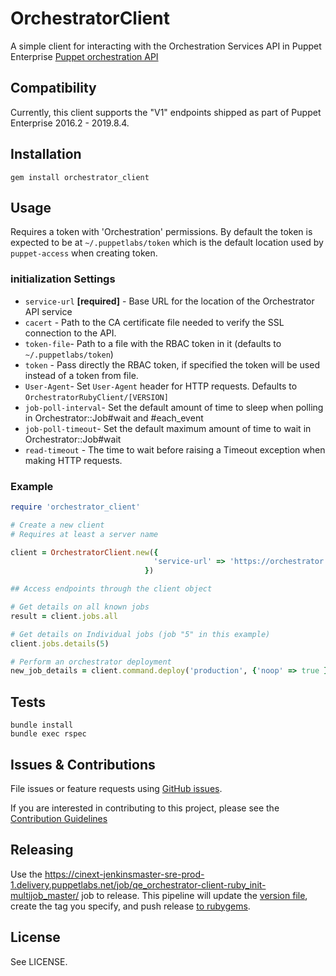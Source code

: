 # OrchestratorClient

A simple client for interacting with the Orchestration Services API in Puppet Enterprise
[Puppet orchestration API](https://docs.puppet.com/pe/latest/api_index.html#puppet-orchestrator-api)

## Compatibility

Currently, this client supports the "V1" endpoints shipped as part of Puppet Enterprise 2016.2 -
2019.8.4.

## Installation

```shell
gem install orchestrator_client
```

## Usage

Requires a token with 'Orchestration' permissions. By default the token is
expected to be at `~/.puppetlabs/token` which is the default location used by
`puppet-access` when creating token.

### initialization Settings

* `service-url` **[required]** - Base URL for the location of the Orchestrator API service
* `cacert` - Path to the CA certificate file needed to verify the SSL connection to the API.
* `token-file`- Path to a file with the RBAC token in it (defaults to `~/.puppetlabs/token`)
* `token` - Pass directly the RBAC token, if specified the token will be used instead of a token from file.
* `User-Agent`- Set `User-Agent` header for HTTP requests. Defaults to `OrchestratorRubyClient/[VERSION]`
* `job-poll-interval`- Set the default amount of time to sleep when polling in Orchestrator::Job#wait and #each\_event
* `job-poll-timeout`- Set the default maximum amount of time to wait in Orchestrator::Job#wait
* `read-timeout` - The time to wait before raising a Timeout exception when making HTTP requests.

### Example

```ruby
require 'orchestrator_client'

# Create a new client
# Requires at least a server name

client = OrchestratorClient.new({
                                'service-url' => 'https://orchestrator.example.lan:8143/orchestrator/v1',
                              })

## Access endpoints through the client object

# Get details on all known jobs
result = client.jobs.all

# Get details on Individual jobs (job "5" in this example)
client.jobs.details(5)

# Perform an orchestrator deployment
new_job_details = client.command.deploy('production', {'noop' => true })
```

## Tests

```shell
bundle install
bundle exec rspec
```

## Issues & Contributions

File issues or feature requests using [GitHub
issues](https://github.com/puppetlabs/orchestrator_api-ruby/issues).

If you are interested in contributing to this project, please see the
[Contribution Guidelines](CONTRIBUTING.md)

## Releasing

Use the
https://cinext-jenkinsmaster-sre-prod-1.delivery.puppetlabs.net/job/qe_orchestrator-client-ruby_init-multijob_master/
job to release. This pipeline will update the [version file](lib/orchestrator_client/version.rb),
create the tag you specify, and push release [to
rubygems](https://rubygems.org/gems/orchestrator_client).

## License

See LICENSE.

